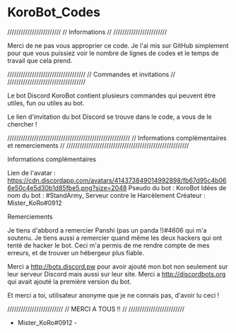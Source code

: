 # KoroBot_Codes

 ////////////////////////
 //    Informations    //
 ////////////////////////
 
Merci de ne pas vous approprier ce code.
Je l'ai mis sur GitHub simplement pour que vous puissiez voir le nombre de lignes de codes et le temps de travail que cela prend.

 ///////////////////////////////////
 //    Commandes et invitations   //
 ///////////////////////////////////
 
Le bot Discord KoroBot contient plusieurs commandes qui peuvent être utiles, fun ou utiles au bot.

Le lien d'invitation du bot Discord se trouve dans le code, a vous de le chercher !

 ///////////////////////////////////////////////////////
 //   Informations complémentaires et remerciements   //
 ///////////////////////////////////////////////////////
 
Informations complémentaires

Lien de l'avatar : https://cdn.discordapp.com/avatars/414373849014992898/fb67d95c4b066e50c4e5d30b1d85fbe5.png?size=2048
Pseudo du bot : KoroBot
Idées de nom du bot : #StandArmy, Serveur contre le Harcèlement
Créateur : Mister_KoRo#0912

Remerciements

Je tiens d'abbord a remercier Panshi (pas un panda !)#4606 qui m'a soutenu.
Je tiens aussi a remercier quand même les deux hackers qui ont tenté de hacker le bot.
Ceci m'a permis de me rendre compte de mes erreurs, et de trouver un hébergeur plus fiable.

Merci a http://bots.discord.pw pour avoir ajouté mon bot non seulement sur leur serveur Discord mais aussi sur leur site.
Merci a http://discordbots.org qui avait ajouté la première version du bot.

Et merci a toi, utilisateur anonyme que je ne connais pas, d'avoir lu ceci !

 /////////////////////////
 //   MERCI A TOUS !!   //
 /////////////////////////
 
- Mister_KoRo#0912 -
